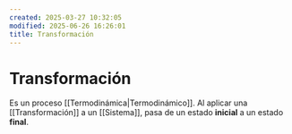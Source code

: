 ```yaml
---
created: 2025-03-27 10:32:05
modified: 2025-06-26 16:26:01
title: Transformación
---
```


# Transformación

Es un proceso [[Termodinámica|Termodinámico]]. Al aplicar una [[Transformación]] a un [[Sistema]], pasa de un estado **inicial** a un estado **final**.
